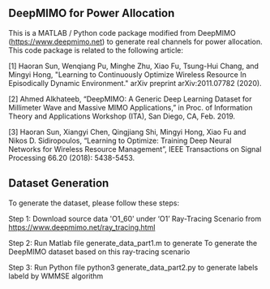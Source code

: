 ## DeepMIMO for Power Allocation

This is a MATLAB / Python code package modified from DeepMIMO (https://www.deepmimo.net) to generate real channels for power allocation. This code package is related to the following article:

[1] Haoran Sun, Wenqiang Pu, Minghe Zhu,  Xiao Fu, Tsung-Hui Chang, and Mingyi Hong, "Learning to Continuously Optimize Wireless Resource In Episodically Dynamic Environment." arXiv preprint arXiv:2011.07782 (2020).
 
[2] Ahmed Alkhateeb, “DeepMIMO: A Generic Deep Learning Dataset for Millimeter Wave and Massive MIMO Applications,” in Proc. of Information Theory and Applications Workshop (ITA), San Diego, CA, Feb. 2019.
  
[3] Haoran Sun, Xiangyi Chen, Qingjiang Shi, Mingyi Hong, Xiao Fu and Nikos D. Sidiropoulos, “Learning to Optimize: Training Deep Neural Networks for Wireless Resource Management”, IEEE Transactions on Signal Processing 66.20 (2018): 5438-5453. 
 
 
## Dataset Generation
To generate the dataset, please follow these steps:

Step 1: Download source data 'O1_60' under ‘O1’ Ray-Tracing Scenario from https://www.deepmimo.net/ray_tracing.html

Step 2: Run Matlab file generate_data_part1.m to generate To generate the DeepMIMO dataset based on this ray-tracing scenario

Step 3: Run Python file python3 generate_data_part2.py to generate labels labeld by WMMSE algorithm
